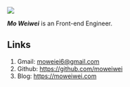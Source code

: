 ![](/img/moweiwei.png)

**_Mo Weiwei_** is an Front-end Engineer.


## Links

1. Gmail: moweiei6@gmail.com
1. Github: https://github.com/moweiwei
1. Blog: https://moweiwei.com
